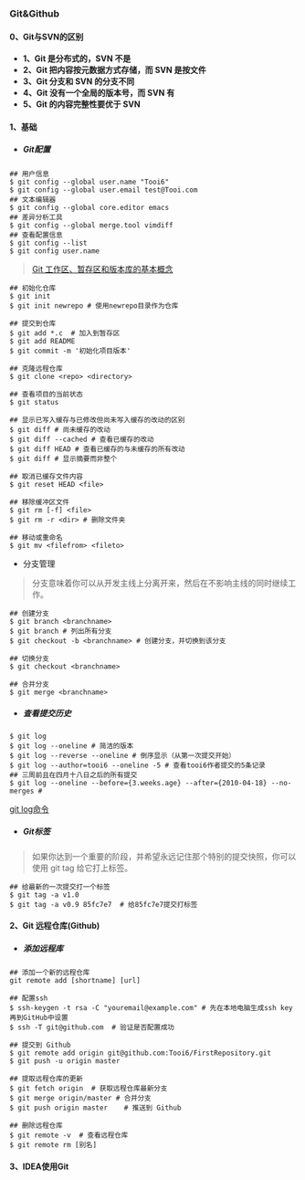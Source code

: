 ### Git&Github

#### 0、Git与SVN的区别
- **1、Git 是分布式的，SVN 不是**
- **2、Git 把内容按元数据方式存储，而 SVN 是按文件**
- **3、Git 分支和 SVN 的分支不同**
- **4、Git 没有一个全局的版本号，而 SVN 有**
- **5、Git 的内容完整性要优于 SVN**  
#### 1、基础  
- ##### Git配置

```
## 用户信息
$ git config --global user.name "Tooi6"
$ git config --global user.email test@Tooi.com
## 文本编辑器
$ git config --global core.editor emacs
## 差异分析工具
$ git config --global merge.tool vimdiff
## 查看配置信息
$ git config --list
$ git config user.name
```
> [Git 工作区、暂存区和版本库的基本概念](https://www.runoob.com/git/git-workspace-index-repo.html)

```
## 初始化仓库
$ git init
$ git init newrepo # 使用newrepo目录作为仓库

## 提交到仓库
$ git add *.c  # 加入到暂存区
$ git add README
$ git commit -m '初始化项目版本'

## 克隆远程仓库
$ git clone <repo> <directory>

## 查看项目的当前状态
$ git status

## 显示已写入缓存与已修改但尚未写入缓存的改动的区别
$ git diff # 尚未缓存的改动
$ git diff --cached # 查看已缓存的改动
$ git diff HEAD # 查看已缓存的与未缓存的所有改动
$ git diff # 显示摘要而非整个

## 取消已缓存文件内容
$ git reset HEAD <file>

## 移除缓冲区文件
$ git rm [-f] <file>
$ git rm -r <dir> # 删除文件夹

## 移动或重命名
$ git mv <filefrom> <fileto>
```
- 分支管理 
> 分支意味着你可以从开发主线上分离开来，然后在不影响主线的同时继续工作。  

```
## 创建分支
$ git branch <branchname>
$ git branch # 列出所有分支
$ git checkout -b <branchname> # 创建分支，并切换到该分支

## 切换分支
$ git checkout <branchname>

## 合并分支
$ git merge <branchname>

```
- ##### 查看提交历史

```
$ git log
$ git log --oneline # 简洁的版本
$ git log --reverse --oneline # 倒序显示（从第一次提交开始）
$ git log --author=tooi6 --oneline -5 # 查看tooi6作者提交的5条记录
## 三周前且在四月十八日之后的所有提交
$ git log --oneline --before={3.weeks.age} --after={2010-04-18} --no-merges #
```
[git log命令](https://git-scm.com/docs/git-log)
- ##### Git标签  
> 如果你达到一个重要的阶段，并希望永远记住那个特别的提交快照，你可以使用 git tag 给它打上标签。

```
## 给最新的一次提交打一个标签
$ git tag -a v1.0 
$ git tag -a v0.9 85fc7e7  # 给85fc7e7提交打标签
```
#### 2、Git 远程仓库(Github)
- ##### 添加远程库

```
## 添加一个新的远程仓库
git remote add [shortname] [url]

## 配置ssh
$ ssh-keygen -t rsa -C "youremail@example.com" # 先在本地电脑生成ssh key 再到GitHub中设置  
$ ssh -T git@github.com  # 验证是否配置成功

## 提交到 Github
$ git remote add origin git@github.com:Tooi6/FirstRepository.git 
$ git push -u origin master

## 提取远程仓库的更新
$ git fetch origin  # 获取远程仓库最新分支
$ git merge origin/master # 合并分支  
$ git push origin master    # 推送到 Github

## 删除远程仓库
$ git remote -v  # 查看远程仓库
$ git remote rm [别名]
```
#### 3、IDEA使用Git
